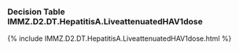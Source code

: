 ### Decision Table IMMZ.D2.DT.HepatitisA.LiveattenuatedHAV1dose
{% include IMMZ.D2.DT.HepatitisA.LiveattenuatedHAV1dose.html %}

